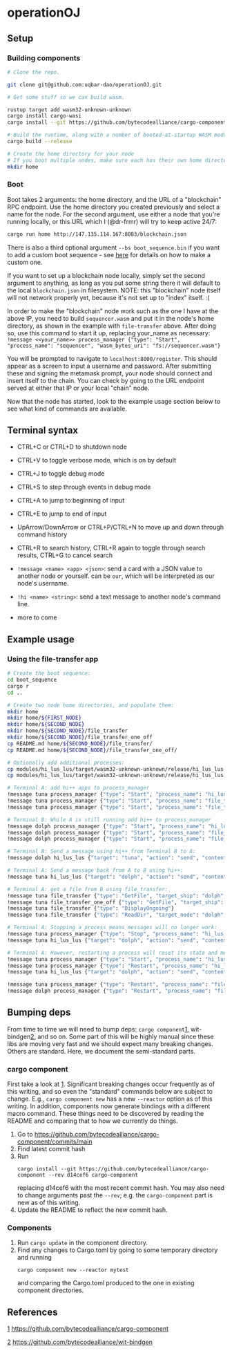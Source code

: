 # operationOJ

## Setup

### Building components

```bash
# Clone the repo.

git clone git@github.com:uqbar-dao/operationOJ.git

# Get some stuff so we can build wasm.

rustup target add wasm32-unknown-unknown
cargo install cargo-wasi
cargo install --git https://github.com/bytecodealliance/cargo-component --rev d14cef6 cargo-component

# Build the runtime, along with a number of booted-at-startup WASM modules including process-manager, terminal, and http-bindings
cargo build --release

# Create the home directory for your node
# If you boot multiple nodes, make sure each has their own home directory.
mkdir home
```

### Boot

Boot takes 2 arguments: the home directory, and the URL of a "blockchain" RPC endpoint. Use the home directory you created previously and select a name for the node. For the second argument, use either a node that you're running locally, or this URL which I (@dr-frmr) will try to keep active 24/7:
```bash
cargo run home http://147.135.114.167:8083/blockchain.json
```
There is also a third optional argument `--bs boot_sequence.bin` if you want to add a custom boot sequence - see [here](./boot_sequence/README.md) for details on how to make a custom one.

If you want to set up a blockchain node locally, simply set the second argument to anything, as long as you put some string there it will default to the local `blockchain.json` in filesystem. NOTE: this "blockchain" node itself will not network properly yet, because it's not set up to "index" itself. :(

In order to make the "blockchain" node work such as the one I have at the above IP, you need to build `sequencer.wasm` and put it in the node's home directory, as shown in the example with `file-transfer` above. After doing so, use this command to start it up, replacing your_name as necessary:
`!message <<your_name>> process_manager {"type": "Start", "process_name": "sequencer", "wasm_bytes_uri": "fs://sequencer.wasm"}`

You will be prompted to navigate to `localhost:8000/register`. This should appear as a screen to input a username and password. After submitting these and signing the metamask prompt, your node should connect and insert itself to the chain. You can check by going to the URL endpoint served at either that IP or your local "chain" node.

Now that the node has started, look to the example usage section below to see what kind of commands are available.

## Terminal syntax

- CTRL+C or CTRL+D to shutdown node
- CTRL+V to toggle verbose mode, which is on by default
- CTRL+J to toggle debug mode
- CTRL+S to step through events in debug mode

- CTRL+A to jump to beginning of input
- CTRL+E to jump to end of input
- UpArrow/DownArrow or CTRL+P/CTRL+N to move up and down through command history
- CTRL+R to search history, CTRL+R again to toggle through search results, CTRL+G to cancel search

- `!message <name> <app> <json>`: send a card with a JSON value to another node or yourself. <name> can be `our`, which will be interpreted as our node's username.
- `!hi <name> <string>`: send a text message to another node's command line.
- more to come

## Example usage

### Using the file-transfer app

```bash
# Create the boot sequence:
cd boot_sequence
cargo r
cd ..

# Create two node home directories, and populate them:
mkdir home
mkdir home/${FIRST_NODE}
mkdir home/${SECOND_NODE}
mkdir home/${SECOND_NODE}/file_transfer
mkdir home/${SECOND_NODE}/file_transfer_one_off
cp README.md home/${SECOND_NODE}/file_transfer/
cp README.md home/${SECOND_NODE}/file_transfer_one_off/

# Optionally add additional processes:
cp modules/hi_lus_lus/target/wasm32-unknown-unknown/release/hi_lus_lus.wasm home/${FIRST_NODE}/
cp modules/hi_lus_lus/target/wasm32-unknown-unknown/release/hi_lus_lus.wasm home/${SECOND_NODE}/

# Terminal A: add hi++ apps to process_manager
!message tuna process_manager {"type": "Start", "process_name": "hi_lus_lus", "wasm_bytes_uri": "fs://hi_lus_lus.wasm"}
!message tuna process_manager {"type": "Start", "process_name": "file_transfer", "wasm_bytes_uri": "fs://file_transfer.wasm"}
!message tuna process_manager {"type": "Start", "process_name": "file_transfer_one_off", "wasm_bytes_uri": "fs://file_transfer_one_off.wasm"}

# Terminal B: While A is still running add hi++ to process_manager
!message dolph process_manager {"type": "Start", "process_name": "hi_lus_lus", "wasm_bytes_uri": "fs://hi_lus_lus.wasm"}
!message dolph process_manager {"type": "Start", "process_name": "file_transfer", "wasm_bytes_uri": "fs://file_transfer.wasm"}
!message dolph process_manager {"type": "Start", "process_name": "file_transfer_one_off", "wasm_bytes_uri": "fs://file_transfer_one_off.wasm"}

# Terminal B: Send a message using hi++ from Terminal B to A:
!message dolph hi_lus_lus {"target": "tuna", "action": "send", "contents": "hello from dolph"}

# Terminal A: Send a message back from A to B using hi++:
!message tuna hi_lus_lus {"target": "dolph", "action": "send", "contents": "hello from tuna"}

# Terminal A: get a file from B using file_transfer:
!message tuna file_transfer {"type": "GetFile", "target_ship": "dolph", "uri_string": "fs://README.md", "chunk_size": 1024}
!message tuna file_transfer_one_off {"type": "GetFile", "target_ship": "dolph", "uri_string": "fs://README.md", "chunk_size": 1024}
!message tuna file_transfer {"type": "DisplayOngoing"}
!message tuna file_transfer {"type": "ReadDir", "target_node": "dolph", "uri_string": "fs://."}

# Terminal A: Stopping a process means messages will no longer work:
!message tuna process_manager {"type": "Stop", "process_name": "hi_lus_lus"}
!message tuna hi_lus_lus {"target": "dolph", "action": "send", "contents": "hello from tuna"}

# Terminal A: However, restarting a process will reset its state and messages will work since the process is running again:
!message tuna process_manager {"type": "Start", "process_name": "hi_lus_lus", "wasm_bytes_uri": "fs://home/tuna/hi_lus_lus.wasm"}
!message tuna process_manager {"type": "Restart", "process_name": "hi_lus_lus"}
!message tuna hi_lus_lus {"target": "dolph", "action": "send", "contents": "hello from tuna"}

!message tuna process_manager {"type": "Restart", "process_name": "file_transfer"}
!message dolph process_manager {"type": "Restart", "process_name": "file_transfer"}
```

## Bumping deps

From time to time we will need to bump deps: `cargo component`[1], wit-bindgen[2], and so on.
Some part of this will be highly manual since these libs are moving very fast and we should expect many breaking changes.
Others are standard.
Here, we document the semi-standard parts.

### cargo component

First take a look at [1].
Significant breaking changes occur frequently as of this writing, and so even the "standard" commands below are subject to change.
E.g., `cargo component new` has a new `--reactor` option as of this writing.
In addition, components now generate bindings with a different macro command.
These things need to be discovered by reading the README and comparing that to how we currently do things.

1. Go to https://github.com/bytecodealliance/cargo-component/commits/main
2. Find latest commit hash
3. Run
   ```
   cargo install --git https://github.com/bytecodealliance/cargo-component --rev d14cef6 cargo-component
   ```
   replacing d14cef6 with the most recent commit hash.
   You may also need to change arguments past the `--rev`; e.g. the `cargo-component` part is new as of this writing.
4. Update the README to reflect the new commit hash.

### Components

1. Run `cargo update` in the component directory.
2. Find any changes to Cargo.toml by going to some temporary directory and running
   ```
   cargo component new --reactor mytest
   ```
   and comparing the Cargo.toml produced to the one in existing component directories.

## References

[1] https://github.com/bytecodealliance/cargo-component

[2] https://github.com/bytecodealliance/wit-bindgen

[1]: https://github.com/bytecodealliance/cargo-component
[2]: https://github.com/bytecodealliance/wit-bindgen
